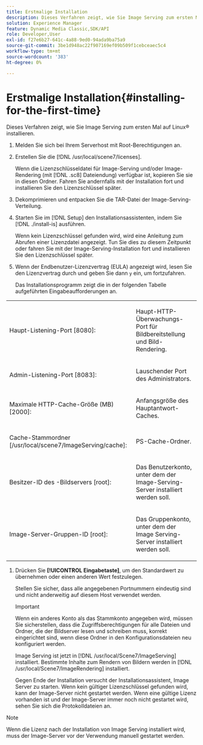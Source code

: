 ```yaml
---
title: Erstmalige Installation
description: Dieses Verfahren zeigt, wie Sie Image Serving zum ersten Mal auf Linux® installieren.
solution: Experience Manager
feature: Dynamic Media Classic,SDK/API
role: Developer,User
exl-id: f27e6b27-641c-4a88-9ed0-94ada9ba75a9
source-git-commit: 3be1d948ac22f907169ef09b509f1cebceaec5c4
workflow-type: tm+mt
source-wordcount: '383'
ht-degree: 0%

---
```


# Erstmalige Installation{#installing-for-the-first-time}

Dieses Verfahren zeigt, wie Sie Image Serving zum ersten Mal auf Linux® installieren.

1. Melden Sie sich bei Ihrem Serverhost mit Root-Berechtigungen an.
1. Erstellen Sie die [!DNL /usr/local/scene7/licenses].

   Wenn die Lizenzschlüsseldatei für Image-Serving und/oder Image-Rendering (mit [!DNL .sc8] Dateiendung) verfügbar ist, kopieren Sie sie in diesen Ordner. Fahren Sie andernfalls mit der Installation fort und installieren Sie den Lizenzschlüssel später.
1. Dekomprimieren und entpacken Sie die TAR-Datei der Image-Serving-Verteilung.
1. Starten Sie im [!DNL Setup] den Installationsassistenten, indem Sie [!DNL ./install-is] ausführen.

   Wenn kein Lizenzschlüssel gefunden wird, wird eine Anleitung zum Abrufen einer Lizenzdatei angezeigt. Tun Sie dies zu diesem Zeitpunkt oder fahren Sie mit der Image-Serving-Installation fort und installieren Sie den Lizenzschlüssel später.
1. Wenn der Endbenutzer-Lizenzvertrag (EULA) angezeigt wird, lesen Sie den Lizenzvertrag durch und geben Sie dann `y` ein, um fortzufahren.

   Das Installationsprogramm zeigt die in der folgenden Tabelle aufgeführten Eingabeaufforderungen an.

<table id="table_0E7B673CAD8E4C5EB72F8283A0DDEFC8"> 
 <tbody> 
  <tr> 
   <td colname="col1"> <p><span class="codeph"> Haupt-Listening-Port [8080]:</span> </p> </td>
   <td colname="col2"> <p>Haupt-HTTP-Überwachungs-Port für Bildbereitstellung und Bild-Rendering. </p> </td>
  </tr> 
  <tr> 
   <td colname="col1"> <p><span class="codeph"> Admin-Listening-Port [8083]:</span> </p> </td> 
   <td colname="col2"> <p>Lauschender Port des Administrators. </p> </td>
  </tr> 
  <tr> 
   <td colname="col1"> <p><span class="codeph"> Maximale HTTP-Cache-Größe (MB) [2000]:</span> </p> </td> 
   <td colname="col2"> <p>Anfangsgröße des Hauptantwort-Caches. </p> </td>
  </tr>
  <tr> 
   <td colname="col1"> <p><span class="codeph"> Cache-Stammordner [/usr/local/scene7/ImageServing/cache]:</span> </p> </td> 
   <td colname="col2"> <p>PS-Cache-Ordner. </p> </td> 
  </tr> 
  <tr> 
   <td colname="col1"> <p>Besitzer-ID des <span class="codeph">-Bildservers [root]:</span> </p> </td>
   <td colname="col2"> <p>Das Benutzerkonto, unter dem der Image-Serving-Server installiert werden soll. </p> </td>
  </tr>
  <tr> 
   <td colname="col1"> <p><span class="codeph"> Image-Server-Gruppen-ID [root]:</span> </p> </td>
   <td colname="col2"> <p>Das Gruppenkonto, unter dem der Image Serving-Server installiert werden soll. </p> </td>
  </tr>
 </tbody>
</table>

1. Drücken Sie **[!UICONTROL Eingabetaste]**, um den Standardwert zu übernehmen oder einen anderen Wert festzulegen.

   Stellen Sie sicher, dass alle angegebenen Portnummern eindeutig sind und nicht anderweitig auf diesem Host verwendet werden.

   >[!IMPORTANT]
   >
   >Wenn ein anderes Konto als das Stammkonto angegeben wird, müssen Sie sicherstellen, dass die Zugriffsberechtigungen für alle Dateien und Ordner, die der Bildserver lesen und schreiben muss, korrekt eingerichtet sind, wenn diese Ordner in den Konfigurationsdateien neu konfiguriert werden.
   >
   >Image Serving ist jetzt in [!DNL /usr/local/Scene7/ImageServing] installiert. Bestimmte Inhalte zum Rendern von Bildern werden in [!DNL /usr/local/Scene7/ImageRendering] installiert.
   >
   >Gegen Ende der Installation versucht der Installationsassistent, Image Server zu starten. Wenn kein gültiger Lizenzschlüssel gefunden wird, kann der Image-Server nicht gestartet werden. Wenn eine gültige Lizenz vorhanden ist und der Image-Server immer noch nicht gestartet wird, sehen Sie sich die Protokolldateien an.

>[!NOTE]
>
>Wenn die Lizenz nach der Installation von Image Serving installiert wird, muss der Image-Server vor der Verwendung manuell gestartet werden.
